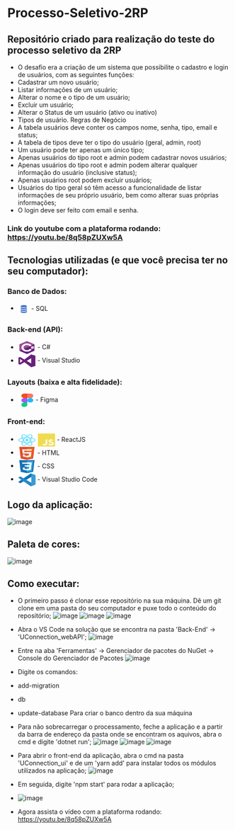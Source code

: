 # Processo-Seletivo-2RP
## Repositório criado para realização do teste do processo seletivo da 2RP
- O desafio era a criação de um sistema que possibilite o cadastro e login de usuários,
com as seguintes funções:
- Cadastrar um novo usuário;
- Listar informações de um usuário;
- Alterar o nome e o tipo de um usuário;
- Excluir um usuário;
- Alterar o Status de um usuário (ativo ou inativo)
- Tipos de usuário.
Regras de Negócio
- A tabela usuários deve conter os campos nome, senha, tipo, email e
status;
- A tabela de tipos deve ter o tipo do usuário (geral, admin, root)
- Um usuário pode ter apenas um único tipo;
- Apenas usuários do tipo root e admin podem cadastrar novos usuários;
- Apenas usuários do tipo root e admin podem alterar qualquer informação do usuário (inclusive status);
- Apenas usuários root podem excluir usuários;
- Usuários do tipo geral só têm acesso a funcionalidade de listar informações de seu próprio usuário, bem como alterar suas próprias informações;
- O login deve ser feito com email e senha.

### Link do youtube com a plataforma rodando:  https://youtu.be/8q58pZUXw5A

## Tecnologias utilizadas (e que você precisa ter no seu computador):
### Banco de Dados:
- <img align="center" alt="SQL" width="26px" src="https://raw.githubusercontent.com/github/explore/80688e429a7d4ef2fca1e82350fe8e3517d3494d/topics/sql/sql.png" /> - SQL
### Back-end (API): 
- <img align="center" alt="logo-Csharp" height="30" width="40" src="https://raw.githubusercontent.com/devicons/devicon/master/icons/csharp/csharp-original.svg"> - C# 
- <img align="center" alt="logo_visual_studio" height="30" width="40" src="https://raw.githubusercontent.com/devicons/devicon/9f4f5cdb393299a81125eb5127929ea7bfe42889/icons/visualstudio/visualstudio-plain.svg"> - Visual Studio

### Layouts (baixa e alta fidelidade): 
- <img align="center" alt="logo_figma" height="30" width="40" src="https://raw.githubusercontent.com/devicons/devicon/9f4f5cdb393299a81125eb5127929ea7bfe42889/icons/figma/figma-original.svg">- Figma

### Front-end: 
- <img align="center" alt="logo-React" height="30" width="40" src="https://raw.githubusercontent.com/devicons/devicon/master/icons/react/react-original.svg"> <img align="center" alt="logo-JavaScript" height="30" width="40" src="https://raw.githubusercontent.com/devicons/devicon/master/icons/javascript/javascript-plain.svg"> - ReactJS
- <img align="center" alt="logo-HTML" height="30" width="40" src="https://raw.githubusercontent.com/devicons/devicon/master/icons/html5/html5-original.svg"> - HTML
- <img align="center" alt="logo-CSS" height="30" width="40" src="https://raw.githubusercontent.com/devicons/devicon/master/icons/css3/css3-original.svg"> - CSS
- <img align="center" alt="logo_VS_code" height="30" width="40" src="https://raw.githubusercontent.com/devicons/devicon/9f4f5cdb393299a81125eb5127929ea7bfe42889/icons/vscode/vscode-original.svg"> - Visual Studio Code

## Logo da aplicação:
![image](https://user-images.githubusercontent.com/82414372/183332355-41630f3d-0f05-45de-933e-83e2e3a68799.png)

## Paleta de cores:
![image](https://user-images.githubusercontent.com/82414372/183332400-ef22b8c2-5e70-40c4-9fa0-d9b740052b30.png)

## Como executar:
- O primeiro passo é clonar esse repositório na sua máquina. Dê um git clone em uma pasta do seu computador e puxe todo o conteúdo do repositório;
![image](https://user-images.githubusercontent.com/82414372/183323475-ad158478-4b0e-4fd3-ad12-dc91a411f056.png)
![image](https://user-images.githubusercontent.com/82414372/139128823-ff065a72-ef85-4fa0-9a44-ce42be7597cd.png)
![image](https://user-images.githubusercontent.com/82414372/139128835-9f3437e5-ddf4-4327-b7f7-596120011dec.png)

- Abra o VS Code na solução que se encontra na pasta 'Back-End' -> 'UConnection_webAPI';
![image](https://user-images.githubusercontent.com/82414372/183323652-ef314dd8-9d53-4aa2-b01f-3d98fccc03e6.png)

- Entre na aba 'Ferramentas' -> Gerenciador de pacotes do NuGet -> Console do Gerenciador de Pacotes
![image](https://user-images.githubusercontent.com/82414372/183323078-edf24338-f249-43bf-ae87-3b72bfb1f2aa.png)

- Digite os comandos:
- add-migration
- db
- update-database
Para criar o banco dentro da sua máquina

- Para não sobrecarregar o processamento, feche a aplicação e a partir da barra de endereço da pasta onde se encontram os aquivos, abra o cmd e digite 'dotnet run';
![image](https://user-images.githubusercontent.com/82414372/139129151-62f419bb-dfff-4421-89fc-ebd0f64dded8.png)
![image](https://user-images.githubusercontent.com/82414372/139129188-59ec8f60-0f21-4736-9c53-f4362eedd15f.png)
![image](https://user-images.githubusercontent.com/82414372/139129203-c86aca5a-35c8-42c3-82c5-c632f47799f4.png)

- Para abrir o front-end da aplicação, abra o cmd na pasta 'UConnection_ui' e de um 'yarn add' para instalar todos os módulos utilizados na aplicação;
![image](https://user-images.githubusercontent.com/82414372/183323746-4d0a4cd7-0ecc-4bef-8362-f86a8faa641f.png)

- Em seguida, digite 'npm start' para rodar a aplicação;
- ![image](https://user-images.githubusercontent.com/82414372/183323791-1ac734eb-f4e6-4ac4-8a08-703068170c28.png)

- Agora assista o vídeo com a plataforma rodando:
https://youtu.be/8q58pZUXw5A
